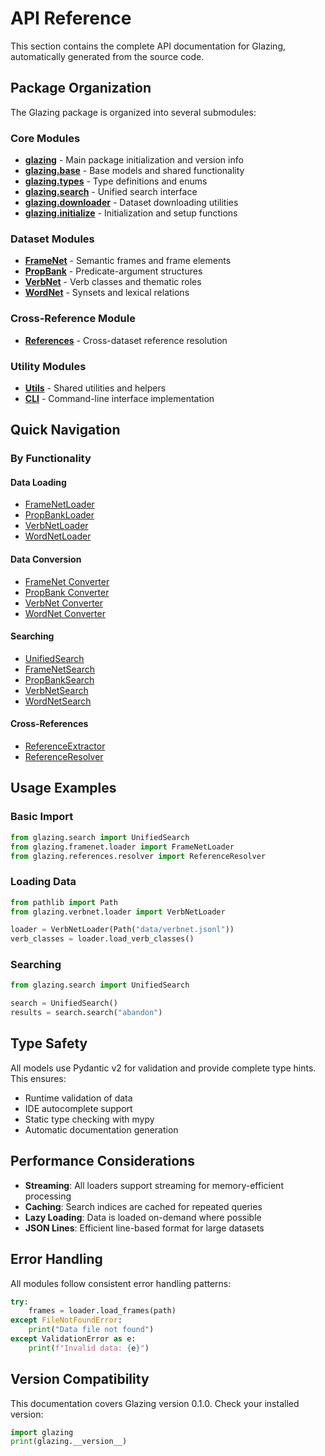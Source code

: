# API Reference

This section contains the complete API documentation for Glazing, automatically generated from the source code.

## Package Organization

The Glazing package is organized into several submodules:

### Core Modules

- **[glazing](glazing.md)** - Main package initialization and version info
- **[glazing.base](base.md)** - Base models and shared functionality
- **[glazing.types](types.md)** - Type definitions and enums
- **[glazing.search](search.md)** - Unified search interface
- **[glazing.downloader](downloader.md)** - Dataset downloading utilities
- **[glazing.initialize](initialize.md)** - Initialization and setup functions

### Dataset Modules

- **[FrameNet](framenet/index.md)** - Semantic frames and frame elements
- **[PropBank](propbank/index.md)** - Predicate-argument structures
- **[VerbNet](verbnet/index.md)** - Verb classes and thematic roles
- **[WordNet](wordnet/index.md)** - Synsets and lexical relations

### Cross-Reference Module

- **[References](references/index.md)** - Cross-dataset reference resolution

### Utility Modules

- **[Utils](utils/index.md)** - Shared utilities and helpers
- **[CLI](cli/index.md)** - Command-line interface implementation

## Quick Navigation

### By Functionality

#### Data Loading
- [FrameNetLoader](framenet/loader.md#glazing.framenet.loader.FrameNetLoader)
- [PropBankLoader](propbank/loader.md#glazing.propbank.loader.PropBankLoader)
- [VerbNetLoader](verbnet/loader.md#glazing.verbnet.loader.VerbNetLoader)
- [WordNetLoader](wordnet/loader.md#glazing.wordnet.loader.WordNetLoader)

#### Data Conversion
- [FrameNet Converter](framenet/converter.md)
- [PropBank Converter](propbank/converter.md)
- [VerbNet Converter](verbnet/converter.md)
- [WordNet Converter](wordnet/converter.md)

#### Searching
- [UnifiedSearch](search.md#glazing.search.UnifiedSearch)
- [FrameNetSearch](framenet/search.md#glazing.framenet.search.FrameNetSearch)
- [PropBankSearch](propbank/search.md#glazing.propbank.search.PropBankSearch)
- [VerbNetSearch](verbnet/search.md#glazing.verbnet.search.VerbNetSearch)
- [WordNetSearch](wordnet/search.md#glazing.wordnet.search.WordNetSearch)

#### Cross-References
- [ReferenceExtractor](references/extractor.md#glazing.references.extractor.ReferenceExtractor)
- [ReferenceResolver](references/resolver.md#glazing.references.resolver.ReferenceResolver)

## Usage Examples

### Basic Import

```python
from glazing.search import UnifiedSearch
from glazing.framenet.loader import FrameNetLoader
from glazing.references.resolver import ReferenceResolver
```

### Loading Data

```python
from pathlib import Path
from glazing.verbnet.loader import VerbNetLoader

loader = VerbNetLoader(Path("data/verbnet.jsonl"))
verb_classes = loader.load_verb_classes()
```

### Searching

```python
from glazing.search import UnifiedSearch

search = UnifiedSearch()
results = search.search("abandon")
```

## Type Safety

All models use Pydantic v2 for validation and provide complete type hints. This ensures:

- Runtime validation of data
- IDE autocomplete support
- Static type checking with mypy
- Automatic documentation generation

## Performance Considerations

- **Streaming**: All loaders support streaming for memory-efficient processing
- **Caching**: Search indices are cached for repeated queries
- **Lazy Loading**: Data is loaded on-demand where possible
- **JSON Lines**: Efficient line-based format for large datasets

## Error Handling

All modules follow consistent error handling patterns:

```python
try:
    frames = loader.load_frames(path)
except FileNotFoundError:
    print("Data file not found")
except ValidationError as e:
    print(f"Invalid data: {e}")
```

## Version Compatibility

This documentation covers Glazing version 0.1.0. Check your installed version:

```python
import glazing
print(glazing.__version__)
```
